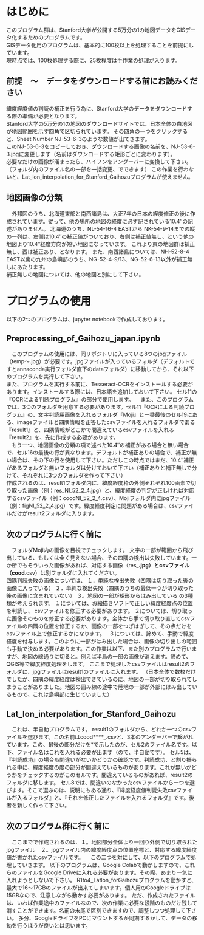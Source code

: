 # はじめに
このプログラム群は、Stanford大学が公開する5万分の1の地図データをGISデータ化するためのプログラムです。  
GISデータ化用のプログラムは、基本的に100枚以上を処理することを前提にしています。  
現時点では、100枚処理する際に、25枚程度は手作業の処理が入ります。


## 前提　～　データをダウンロードする前にお読みください
緯度経度値の判読の補正を行う為に、Stanford大学のデータをダウンロードする際の準備が必要となります。  
Stanford大学の5万分の1の地図のダウンロードサイトでは、日本全体の白地図が地図範囲を示す四角で区切られています。
その四角の一つをクリックすると、Sheet Number	NJ-53-6-3のような数値が出てきます。  
このNJ-53-6-3をコピーしておき、ダウンロードする画像の名前を、NJ-53-6-3.jpgに変更します（名前はダウンロードする矩形ごとに変わります）。  
必要なだけの画像が溜まったら、ハイフンをアンダーバーに変換して下さい。
（フォルダ内のファイル名の一部を一括変更、でできます） 
この作業を行わないと、Lat_lon_interpolation_for_Stanford_Gaihozuプログラムが使えません。

## 地図画像の分類
　外邦図のうち、北海道東部と南西諸島は、大正7年の日本の経度修正の後に作成されています。従って、他の場所の地図の経度に必ず記されている10.4″の記述がありません。 
北海道のうち、NL-54-16-4 EASTから	NK-54-9-14までの縦の一列は、左側は10.4″の補正値がついており、右側は補正値無し、という他の地図より10.4″経度方向が短い地図になっています。
これより東の地図群は補正無し、西は補正あり、となります。 
また、南西諸島については、NH-52-8-4 EAST以南の九州の島嶼部のうち、NG-52-4-9/13、NG-52-6-13以外が補正無しにあたります。  
補正無しの地図については、他の地図と別にして下さい。

# プログラムの使用
以下の2つのプログラムは、jupyter notebookで作成しております。
## Preprocessing_of_Gaihozu_japan.ipynb
　このプログラムの使用には、同リポジトリに入っている8つのjpgファイル（temp～.jpg）が必要です。jpgファイルが入っているフォルダ（デフォルトですとannaconda実行フォルダ直下のdataフォルダ）に移動してから、それ以下のプログラムを実行して下さい。  
また、プログラムを実行する前に、Tesseract-OCRをインストールする必要があります。インストールする際には、日本語を追加しておいて下さい。 
セル11の『OCRによる判読プログラム』の部分で使用します。 
　また、このプログラムでは、3つのフォルダを用意する必要があります。セル11『OCRによる判読プログラム』の、文字判読用画像を入れるフォルダ『Moji』と一番最後のセル19にある、imageファイルと四隅情報を正答したcsvファイルを入れるフォルダである『result1』と、四隅情報がどこかで間違えているcsvファイルを入れる『result2』を、先に作成する必要があります。   
 　もう一つ、地図画像の分類の項で述べた10.4″の補正がある場合と無い場合で、セル16の最後の行が異なります。デフォルトが補正ありの場合で、補正が無い場合は、その下の行を使用して下さい。ただしこの時点ではまだ、10.4″補正があるフォルダと無いフォルダは分けておいて下さい（補正ありと補正無しで分けて、それぞれに3つのフォルダを作って下さい）  
  作成されるのは、result1フォルダ内に、緯度経度枠の外側それぞれ100画素で切り取った画像（例：res_NI_52_2_4.jpg）と、緯度経度の判定が正しければ対応するcsvファイル（例：coodNI_52_2_4.csv）、Mojiフォルダ内にjpgファイル（例：figNI_52_2_4.jpg）です。緯度経度判定に問題がある場合は、csvファイルだけがresult2フォルダに入ります。 

## 次のプログラムに行く前に
　フォルダMoji内の画像を目視でチェックします。 
 文字の一部が範囲から飛び出している、もしくは全く見えない場合、その四隅の検出は失敗しています。一か所でもそういった画像があれば、対応する画像（res_****.jpg）とcsvファイル（cood****.csv）は別フォルダに入れてください。  
 四隅判読失敗の画像については、
 １．単純な検出失敗（四隅は切り取った後の画像に入っている） 
 ２．単純な検出失敗（四隅のうちの最低一つが切り取った後の画像に含まれていない） 
 ３。地図の一部が矩形からはみ出している 
の3種類が考えられます。 
１については、お絵描きソフトで正しい緯度経度点の位置を判読し、 csvファイルを修正する必要があります。 
２については、切り取った画像そのものを修正する必要があります。全体から手で切り取り直してcsvファイルの四隅の位置を修正するか、画像の一部をつぎはぎして、その点だけをcsvファイル上で修正するかになります。　
３については、諦めて、手動で緯度経度を付与します。このように一部がはみ出した場合は、画像の切り出しの範囲も手動で決める必要があります。この作業は以下、また別のプログラムで行いますが、地図の線通りに切ると。例えば半島の一部の画像が消えます。諦めて、QGIS等で緯度経度処理をします。 
ここまで処理したcsvファイルはresult2のフォルダに、jpgファイルはresult1のファイルに入れます。 
（日本全体で数枚だけでしたが、四隅の緯度経度は検出できているのに、地図の一部が切り取られてしまうことがありました。地図の囲み線の途中で陸地の一部が外部にはみ出しているもので、これは島嶼部に生じていました）

## Lat_lon_interpolation_for_Stanford_Gaihozu
　これは、半自動プログラムです。 
 result1のフォルダから、どれか一つのcsvファイルを選びます。この名前はcood**_**_**_**.csvと、3本のアンダーバーで繋がれています。この、最後の部分だけを*で示したのが、セル2のファイル名です。以下、ファイル名はこれを入れる必要が出ます（ので、半自動です）。 
 セル5は、『判読成功』の場合も間違いがないかどうかの確認です。判読成功、と割り振られる中に、緯度経度の度の部分が間違えているものがあります。これが無いかどうかをチェックするのがこのセルです。間違えているものがあれば、result2のフォルダに移します。 
 セル8では、間違いのなかったcsvファイルから一つを選びます。そこで選ぶのは、説明にもある通り、『緯度経度値判読失敗csvファイルが入るフォルダ』と、『それを修正したファイルを入れるフォルダ』です。後者を新しく作って下さい。

## 次のプログラム群に行く前に
　ここまでで作成されるのは、１。地図部分全体より一回り外側で切り取られたjpgファイル　２。jpgファイル内の緯度経度点の位置座標と、対応する緯度経度値が書かれたcsvファイルです。
　この二つを対にして、以下のプログラムで処理していきます。 
 以下のプログラムは、Google Colabで動かしますので、これらのファイルをGoogle Driveに入れる必要があります。その際、あまり一気に入れようとしないで下さい。 
 R1to4_Latlon_forGaihozuプログラムを動かすと、最大で16～17GBのファイルが出来てしまいます。個人用のGoogleドライブは15GBなので、注意しながら動かす必要があります。 
 ただ、作成されたファイルは、いわば作業途中のファイルなので、次の作業に必要な段階のものだけ残して消すことができます。名前の末尾で区別できますので、調整しつつ処理して下さい。 
 多分、GoogleドライブをPCにマウントするか同期するかして、データの移動を行うほうが良いとは思います。
 

 

